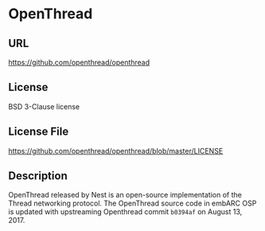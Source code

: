 #  OpenThread

## URL

https://github.com/openthread/openthread

## License

BSD 3-Clause license

## License File

https://github.com/openthread/openthread/blob/master/LICENSE

## Description

OpenThread released by Nest is an open-source implementation of the Thread networking protocol. The OpenThread source code in embARC OSP is updated with upstreaming Openthread commit `b0394af` on August 13, 2017.
